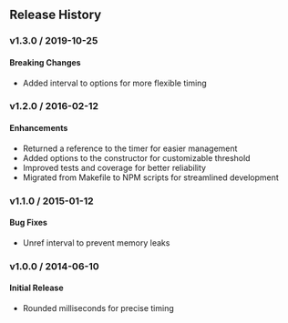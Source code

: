 ## Release History

### v1.3.0 / 2019-10-25
#### Breaking Changes
* Added interval to options for more flexible timing

### v1.2.0 / 2016-02-12
#### Enhancements
* Returned a reference to the timer for easier management
* Added options to the constructor for customizable threshold
* Improved tests and coverage for better reliability
* Migrated from Makefile to NPM scripts for streamlined development

### v1.1.0 / 2015-01-12
#### Bug Fixes
* Unref interval to prevent memory leaks

### v1.0.0 / 2014-06-10
#### Initial Release
* Rounded milliseconds for precise timing